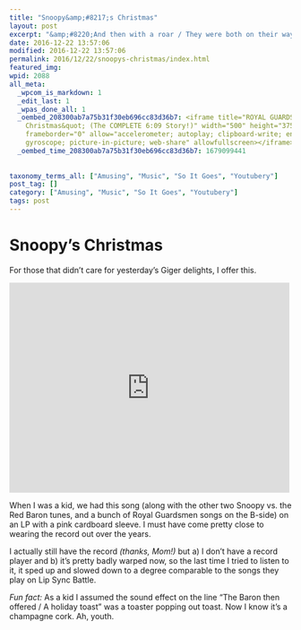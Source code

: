 ```yaml
---
title: "Snoopy&amp;#8217;s Christmas"
layout: post
excerpt: "&amp;#8220;And then with a roar / They were both on their way / Each knowing they&amp;#8217;d meet / On some other day&amp;#8221;"
date: 2016-12-22 13:57:06
modified: 2016-12-22 13:57:06
permalink: 2016/12/22/snoopys-christmas/index.html
featured_img: 
wpid: 2088
all_meta: 
  _wpcom_is_markdown: 1
  _edit_last: 1
  _wpas_done_all: 1
  _oembed_208300ab7a75b31f30eb696cc83d36b7: <iframe title="ROYAL GUARDSMEN - &quot;Snoopy&#039;s
    Christmas&quot; (The COMPLETE 6:09 Story!)" width="500" height="375" src="https://www.youtube.com/embed/Fw0N5UHyvgI?feature=oembed"
    frameborder="0" allow="accelerometer; autoplay; clipboard-write; encrypted-media;
    gyroscope; picture-in-picture; web-share" allowfullscreen></iframe>
  _oembed_time_208300ab7a75b31f30eb696cc83d36b7: 1679099441
  
  
taxonomy_terms_all: ["Amusing", "Music", "So It Goes", "Youtubery"]
post_tag: []
category: ["Amusing", "Music", "So It Goes", "Youtubery"]
tags: post
---
```


# Snoopy&#8217;s Christmas

For those that didn’t care for yesterday’s Giger delights, I offer this.

<iframe allow="accelerometer; autoplay; clipboard-write; encrypted-media; gyroscope; picture-in-picture; web-share" allowfullscreen="" frameborder="0" height="375" loading="lazy" src="https://www.youtube.com/embed/Fw0N5UHyvgI?feature=oembed" title="ROYAL GUARDSMEN - "Snoopy's Christmas" (The COMPLETE 6:09 Story!)" width="500"></iframe>

When I was a kid, we had this song (along with the other two Snoopy vs. the Red Baron tunes, and a bunch of Royal Guardsmen songs on the B-side) on an LP with a pink cardboard sleeve. I must have come pretty close to wearing the record out over the years.

I actually still have the record *(thanks, Mom!)* but a) I don’t have a record player and b) it’s pretty badly warped now, so the last time I tried to listen to it, it sped up and slowed down to a degree comparable to the songs they play on Lip Sync Battle.

*Fun fact:* As a kid I assumed the sound effect on the line “The Baron then offered / A holiday toast” was a toaster popping out toast. Now I know it’s a champagne cork. Ah, youth.